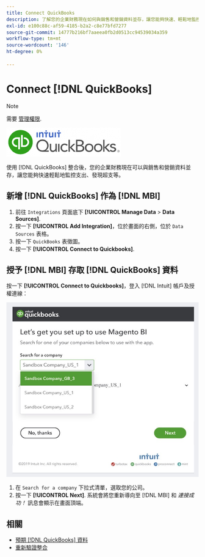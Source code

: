 ```yaml
---
title: Connect QuickBooks
description: 了解您的企業財務現在如何與銷售和營銷資料並存，讓您能夠快速、輕鬆地監控您的開支、識別過度支出等。
exl-id: e100c88c-af59-4185-b2a2-c8e77bfd7277
source-git-commit: 14777b216bf7aaeea0fb2d0513cc94539034a359
workflow-type: tm+mt
source-wordcount: '146'
ht-degree: 0%

---
```


# Connect [!DNL QuickBooks]

>[!NOTE]
>
>需要 [管理權限](../../../administrator/user-management/user-management.md).

![](../../../assets/Quickbooks.png)

使用 [!DNL QuickBooks] 整合後，您的企業財務現在可以與銷售和營銷資料並存，讓您能夠快速輕鬆地監控支出、發現超支等。

## 新增 [!DNL QuickBooks] 作為 [!DNL MBI]

1. 前往 `Integrations` 頁面底下 **[!UICONTROL Manage Data** > **Data Sources]**.
1. 按一下 **[!UICONTROL Add Integration]**，位於畫面的右側，位於 `Data Sources` 表格。
1. 按一下 `QuickBooks` 表徵圖。
1. 按一下 **[!UICONTROL Connect to Quickbooks]**.

## 授予 [!DNL MBI] 存取 [!DNL QuickBooks] 資料

按一下 **[!UICONTROL Connect to Quickbooks]**，登入 [!DNL Intuit] 帳戶及授權連線：

![](../../../assets/QuickBooks_App_Store_1.jpg)

1. 在 `Search for a company` 下拉式清單，選取您的公司。
1. 按一下 **[!UICONTROL Next]**. 系統會將您重新導向至 [!DNL MBI] 和 *連接成功！* 訊息會顯示在畫面頂端。

## 相關

* [預期 [!DNL QuickBooks] 資料](../integrations/quickbooks-data.md)
* [重新驗證整合](https://experienceleague.adobe.com/docs/commerce-knowledge-base/kb/how-to/mbi-reauthenticating-integrations.html?lang=en)
